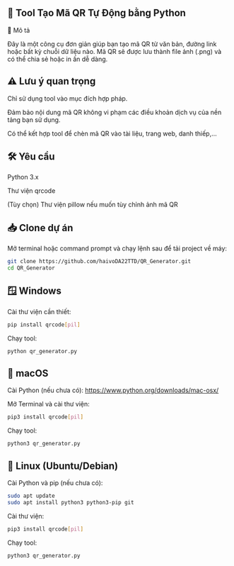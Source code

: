 ## 🚀 Tool Tạo Mã QR Tự Động bằng Python
📄 Mô tả

Đây là một công cụ đơn giản giúp bạn tạo mã QR từ văn bản, đường link hoặc bất kỳ chuỗi dữ liệu nào. Mã QR sẽ được lưu thành file ảnh (.png) và có thể chia sẻ hoặc in ấn dễ dàng.

## ⚠️ Lưu ý quan trọng

Chỉ sử dụng tool vào mục đích hợp pháp.

Đảm bảo nội dung mã QR không vi phạm các điều khoản dịch vụ của nền tảng bạn sử dụng.

Có thể kết hợp tool để chèn mã QR vào tài liệu, trang web, danh thiếp,...

## 🛠️ Yêu cầu

Python 3.x

Thư viện qrcode

(Tùy chọn) Thư viện pillow nếu muốn tùy chỉnh ảnh mã QR

## 📥 Clone dự án

Mở terminal hoặc command prompt và chạy lệnh sau để tải project về máy:
```bash
git clone https://github.com/haivoDA22TTD/QR_Generator.git
cd QR_Generator
```

## 🪟 Windows

Cài thư viện cần thiết:
```bash
pip install qrcode[pil]
```

Chạy tool:
```bash
python qr_generator.py
```
## 🍎 macOS

Cài Python (nếu chưa có): https://www.python.org/downloads/mac-osx/

Mở Terminal và cài thư viện:
```bash
pip3 install qrcode[pil]
```

Chạy tool:
```bash
python3 qr_generator.py
```
## 🐧 Linux (Ubuntu/Debian)

Cài Python và pip (nếu chưa có):
```bash
sudo apt update
sudo apt install python3 python3-pip git
```

Cài thư viện:
```bash
pip3 install qrcode[pil]
```

Chạy tool:
```bash
python3 qr_generator.py
```
